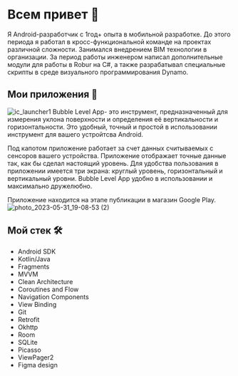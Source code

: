# Всем привет :wave:

Я Android-разработчик с 1год+ опыта в мобильной разработке. До этого периода я работал в кросс-функциональной команде на проектах различной сложности. Занимался внедрением BIM  технологии в организации. За период работы инженером написал дополнительные модули для работы в Robur на C#, а также разрабатывал специальные скрипты в среде визуального программирования Dynamo.

## Мои приложения :iphone:
![ic_launcher1](https://github.com/EMullator/EMullator/assets/129616243/7e7e9626-f335-4720-bbcf-a87bfca55b4e)
Bubble Level App- это инструмент, предназначенный для измерения уклона поверхности и определения её вертикальности и горизонтальности. Это удобный, точный и простой в использовании инструмент для вашего устройтсва Android. 

Под капотом приложение работает за счет данных считываемых с сенсоров вашего устройства. Приложение отображает точные данные так, как бы сделал настоящий уровень. Для удобства пользования в приложении имеется три экрана: круглый уровень, горизонтальный и вертикальный уровни. Bubble Level App удобно в использовании и максимально дружелюбно.

Приложение находится на этапе публикации в магазин Google Play. ![photo_2023-05-31_19-08-53 (2)](https://github.com/EMullator/EMullator/assets/129616243/91fd91c3-8617-4c2e-b04f-e6eb934ee21a)

## Мой стек :hammer_and_wrench:
* Android SDK
* Kotlin/Java
* Fragments
* MVVM
* Clean Architecture
* Coroutines and Flow
* Navigation Components
* View Binding
* Git
* Retrofit
* Okhttp
* Room
* SQLite
* Picasso
* ViewPager2
* Figma design
